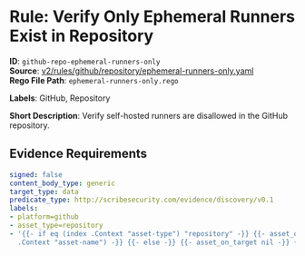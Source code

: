 # Rule: Verify Only Ephemeral Runners Exist in Repository

**ID**: `github-repo-ephemeral-runners-only`  
**Source**: [v2/rules/github/repository/ephemeral-runners-only.yaml](scribe-public/sample-policies.git/v2/rules/github/repository/ephemeral-runners-only.yaml)  
**Rego File Path**: `ephemeral-runners-only.rego`  

**Labels**: GitHub, Repository

**Short Description**: Verify self-hosted runners are disallowed in the GitHub repository.

## Evidence Requirements

```yaml
signed: false
content_body_type: generic
target_type: data
predicate_type: http://scribesecurity.com/evidence/discovery/v0.1
labels:
- platform=github
- asset_type=repository
- '{{- if eq (index .Context "asset-type") "repository" -}} {{- asset_on_target (index
  .Context "asset-name") -}} {{- else -}} {{- asset_on_target nil -}} {{- end -}}'
```
